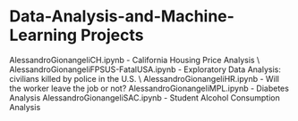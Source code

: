 # Data-Analysis-and-Machine-Learning Projects

AlessandroGionangeliCH.ipynb - California Housing Price Analysis \\
AlessandroGionangeliFPSUS-FatalUSA.ipynb - Exploratory Data Analysis: civilians killed by police in the U.S. \\
AlessandroGionangeliHR.ipynb - Will the worker leave the job or not?
AlessandroGionangeliMPL.ipynb - Diabetes Analysis
AlessandroGionangeliSAC.ipynb - Student Alcohol Consumption Analysis
